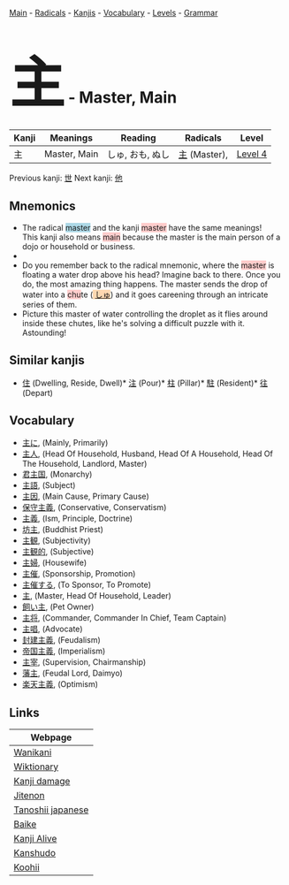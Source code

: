 <style> bigfont {font-size: 100px}</style>
[Main](../index.md) -
[Radicals](../radicals.md) -
[Kanjis](../kanjis.md) -
[Vocabulary](../vocabulary.md) -
[Levels](../levels.md) -
[Grammar](../grammar.md)
# <bigfont> 主</bigfont> - Master, Main 

| Kanji | Meanings | Reading | Radicals | Level |
| --- | --- | --- | --- | --- |
| 主 | Master, Main | しゅ, おも, ぬし | [主](../radicals/主.md) (Master),  | [Level 4](../levels/wk_level4.md) |

Previous kanji: [世](世.md) Next kanji: [他](他.md) 

## Mnemonics
 * The radical <span style="background-color:#ADD8E6"> master</span> and the kanji <span style="background-color:#ffcccb"> master</span> have the same meanings!<br />This kanji also means <span style="background-color:#ffcccb"> main</span> because the master is the main person of a dojo or household or business.
* 
* Do you remember back to the radical mnemonic, where the <span style="background-color:#ffcccb"> master</span> is floating a water drop above his head? Imagine back to there. Once you do, the most amazing thing happens. The master sends the drop of water into a <span style="background-color:#ffcccb"> chu</span>te (<span style="background-color:#fed8b1"> [しゅ](https://jisho.org/search/しゅ)</span>) and it goes careening through an intricate series of them.
* Picture this master of water controlling the droplet as it flies around inside these chutes, like he's solving a difficult puzzle with it. Astounding!


## Similar kanjis
 * [住](住.md) (Dwelling, Reside, Dwell)* [注](注.md) (Pour)* [柱](柱.md) (Pillar)* [駐](駐.md) (Resident)* [往](往.md) (Depart)


## Vocabulary
 * [主に](../vocabulary/主.md), (Mainly, Primarily)
* [主人](../vocabulary/主.md), (Head Of Household, Husband, Head Of A Household, Head Of The Household, Landlord, Master)
* [君主国](../vocabulary/主.md), (Monarchy)
* [主語](../vocabulary/主.md), (Subject)
* [主因](../vocabulary/主.md), (Main Cause, Primary Cause)
* [保守主義](../vocabulary/主.md), (Conservative, Conservatism)
* [主義](../vocabulary/主.md), (Ism, Principle, Doctrine)
* [坊主](../vocabulary/主.md), (Buddhist Priest)
* [主観](../vocabulary/主.md), (Subjectivity)
* [主観的](../vocabulary/主.md), (Subjective)
* [主婦](../vocabulary/主.md), (Housewife)
* [主催](../vocabulary/主.md), (Sponsorship, Promotion)
* [主催する](../vocabulary/主.md), (To Sponsor, To Promote)
* [主](../vocabulary/主.md), (Master, Head Of Household, Leader)
* [飼い主](../vocabulary/主.md), (Pet Owner)
* [主将](../vocabulary/主.md), (Commander, Commander In Chief, Team Captain)
* [主唱](../vocabulary/主.md), (Advocate)
* [封建主義](../vocabulary/主.md), (Feudalism)
* [帝国主義](../vocabulary/主.md), (Imperialism)
* [主宰](../vocabulary/主.md), (Supervision, Chairmanship)
* [藩主](../vocabulary/主.md), (Feudal Lord, Daimyo)
* [楽天主義](../vocabulary/主.md), (Optimism)



## Links 

| Webpage |
| --- |
| [Wanikani          ](https://www.wanikani.com/kanji/主) |
| [Wiktionary        ](https://en.wiktionary.org/wiki/主) |
| [Kanji damage      ](http://www.kanjidamage.com/kanji/search?utf8=✓&q=主) |
| [Jitenon           ](https://jitenon.com/kanji/主) |
| [Tanoshii japanese ](https://www.tanoshiijapanese.com/dictionary/kanji.cfm?k=主) |
| [Baike             ](https://baike.baidu.com/item/主) |
| [Kanji Alive       ](https://app.kanjialive.com/主) |
| [Kanshudo          ](https://www.kanshudo.com/searchmn?q=主) |
| [Koohii            ](https://kanji.koohii.com/study/kanji/主) |
